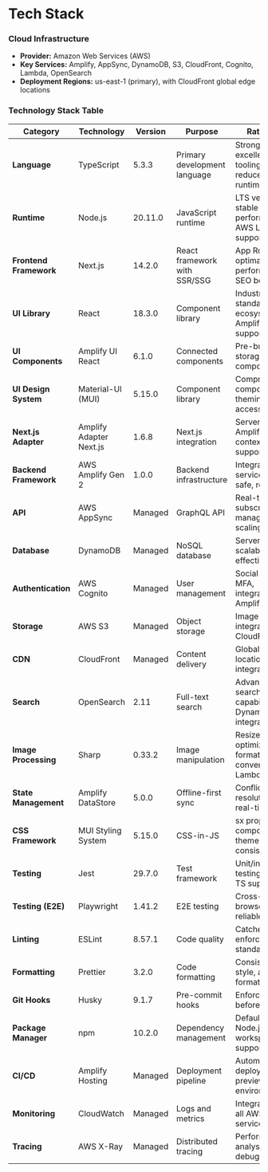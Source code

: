 # Tech Stack

### Cloud Infrastructure
- **Provider:** Amazon Web Services (AWS)
- **Key Services:** Amplify, AppSync, DynamoDB, S3, CloudFront, Cognito, Lambda, OpenSearch
- **Deployment Regions:** us-east-1 (primary), with CloudFront global edge locations

### Technology Stack Table

| Category | Technology | Version | Purpose | Rationale |
|----------|------------|---------|---------|-----------|
| **Language** | TypeScript | 5.3.3 | Primary development language | Strong typing, excellent tooling, reduces runtime errors |
| **Runtime** | Node.js | 20.11.0 | JavaScript runtime | LTS version, stable performance, AWS Lambda support |
| **Frontend Framework** | Next.js | 14.2.0 | React framework with SSR/SSG | App Router, optimal performance, SEO benefits |
| **UI Library** | React | 18.3.0 | Component library | Industry standard, huge ecosystem, Amplify UI support |
| **UI Components** | Amplify UI React | 6.1.0 | Connected components | Pre-built auth, storage, data components |
| **UI Design System** | Material-UI (MUI) | 5.15.0 | Component library | Comprehensive components, theming, accessibility |
| **Next.js Adapter** | Amplify Adapter Next.js | 1.6.8 | Next.js integration | Server-side Amplify context, SSR support |
| **Backend Framework** | AWS Amplify Gen 2 | 1.0.0 | Backend infrastructure | Integrated AWS services, type-safe, real-time |
| **API** | AWS AppSync | Managed | GraphQL API | Real-time subscriptions, managed scaling |
| **Database** | DynamoDB | Managed | NoSQL database | Serverless, scalable, cost-effective |
| **Authentication** | AWS Cognito | Managed | User management | Social login, MFA, integrated with Amplify |
| **Storage** | AWS S3 | Managed | Object storage | Image storage, integrated with CloudFront |
| **CDN** | CloudFront | Managed | Content delivery | Global edge locations, S3 integration |
| **Search** | OpenSearch | 2.11 | Full-text search | Advanced search capabilities, DynamoDB integration |
| **Image Processing** | Sharp | 0.33.2 | Image manipulation | Resize, optimize, format conversion in Lambda |
| **State Management** | Amplify DataStore | 5.0.0 | Offline-first sync | Conflict resolution, real-time sync |
| **CSS Framework** | MUI Styling System | 5.15.0 | CSS-in-JS | sx prop, styled components, theme consistency |
| **Testing** | Jest | 29.7.0 | Test framework | Unit/integration testing, good TS support |
| **Testing (E2E)** | Playwright | 1.41.2 | E2E testing | Cross-browser, reliable, fast |
| **Linting** | ESLint | 8.57.1 | Code quality | Catches errors, enforces standards |
| **Formatting** | Prettier | 3.2.0 | Code formatting | Consistent style, auto-format |
| **Git Hooks** | Husky | 9.1.7 | Pre-commit hooks | Enforce quality before commit |
| **Package Manager** | npm | 10.2.0 | Dependency management | Default with Node.js, workspace support |
| **CI/CD** | Amplify Hosting | Managed | Deployment pipeline | Automatic deployments, preview environments |
| **Monitoring** | CloudWatch | Managed | Logs and metrics | Integrated with all AWS services |
| **Tracing** | AWS X-Ray | Managed | Distributed tracing | Performance analysis, debugging |

